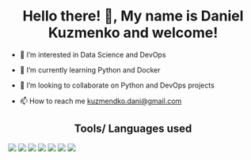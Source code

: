 <h1 align="center">Hello there! 👋, My name is Daniel Kuzmenko and welcome! </h1>

- 👀 I’m interested in Data Science and DevOps

- 🌱 I’m currently learning Python and Docker

- 💞️ I’m looking to collaborate on Python and DevOps projects

- 📫 How to reach me kuzmendko.dani@gmail.com
<h2 align="center">Tools/ Languages used </h2>
<p>
  <img src = "https://img.shields.io/badge/python-3670A0?style=for-the-badge&logo=python&logoColor=ffdd54" />
  <img src = "https://img.shields.io/badge/git-%23F05033.svg?style=for-the-badge&logo=git&logoColor=white" />
  <img src = "https://img.shields.io/badge/html5-%23E34F26.svg?style=for-the-badge&logo=html5&logoColor=white" />
  <img src = "https://img.shields.io/badge/css3-%231572B6.svg?style=for-the-badge&logo=css3&logoColor=white" />
  <img src = "https://img.shields.io/badge/Linux-FCC624?style=for-the-badge&logo=linux&logoColor=black" />
  <img src = "https://img.shields.io/badge/VIM-%2311AB00.svg?style=for-the-badge&logo=vim&logoColor=white" />
  <img src = "https://img.shields.io/badge/Visual%20Studio%20Code-0078d7.svg?style=for-the-badge&logo=visual-studio-code&logoColor=white" />
</p>
<!---
DanielKuzmenkoo/DanielKuzmenkoo is a ✨ special ✨ repository because its `README.md` (this file) appears on your GitHub profile.
You can click the Preview link to take a look at your changes.
--->
